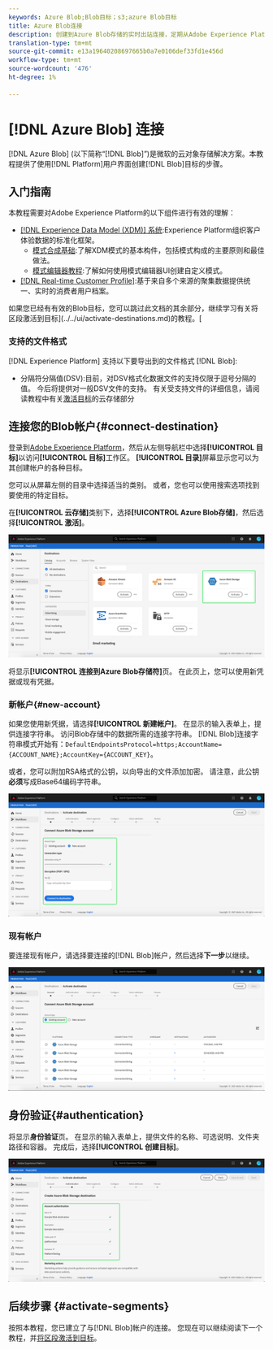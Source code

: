 ```yaml
---
keywords: Azure Blob;Blob目标；s3;azure Blob目标
title: Azure Blob连接
description: 创建到Azure Blob存储的实时出站连接，定期从Adobe Experience Platform导出制表符分隔或CSV数据文件。
translation-type: tm+mt
source-git-commit: e13a19640208697665b0a7e0106def33fd1e456d
workflow-type: tm+mt
source-wordcount: '476'
ht-degree: 1%

---
```



# [!DNL Azure Blob] 连接

[!DNL Azure Blob] (以下简称“[!DNL Blob]”)是微软的云对象存储解决方案。本教程提供了使用[!DNL Platform]用户界面创建[!DNL Blob]目标的步骤。

## 入门指南

本教程需要对Adobe Experience Platform的以下组件进行有效的理解：

- [[!DNL Experience Data Model (XDM)] 系统](../../../xdm/home.md):Experience Platform组织客户体验数据的标准化框架。
   - [模式合成基础](../../../xdm/schema/composition.md):了解XDM模式的基本构件，包括模式构成的主要原则和最佳做法。
   - [模式编辑器教程](../../../xdm/tutorials/create-schema-ui.md):了解如何使用模式编辑器UI创建自定义模式。
- [[!DNL Real-time Customer Profile]](../../../profile/home.md):基于来自多个来源的聚集数据提供统一、实时的消费者用户档案。

如果您已经有有效的Blob目标，您可以跳过此文档的其余部分，继续学习有关将区段激活到目标](../../ui/activate-destinations.md)的教程。[

### 支持的文件格式

[!DNL Experience Platform] 支持以下要导出到的文件格式 [!DNL Blob]:

- 分隔符分隔值(DSV):目前，对DSV格式化数据文件的支持仅限于逗号分隔的值。 今后将提供对一般DSV文件的支持。 有关受支持文件的详细信息，请阅读教程中有关[激活目标](../../ui/activate-destinations.md#esp-and-cloud-storage)的云存储部分

## 连接您的Blob帐户{#connect-destination}

登录到[Adobe Experience Platform](https://platform.adobe.com)，然后从左侧导航栏中选择&#x200B;**[!UICONTROL 目标]**&#x200B;以访问&#x200B;**[!UICONTROL 目标]**&#x200B;工作区。 **[!UICONTROL 目录]**&#x200B;屏幕显示您可以为其创建帐户的各种目标。

您可以从屏幕左侧的目录中选择适当的类别。 或者，您也可以使用搜索选项找到要使用的特定目标。

在&#x200B;**[!UICONTROL 云存储]**&#x200B;类别下，选择&#x200B;**[!UICONTROL Azure Blob存储]**，然后选择&#x200B;**[!UICONTROL 激活]**。

![Catalog](../../assets/catalog/cloud-storage/blob/catalog.png)

将显示&#x200B;**[!UICONTROL 连接到Azure Blob存储符]**&#x200B;页。 在此页上，您可以使用新凭据或现有凭据。

### 新帐户{#new-account}

如果您使用新凭据，请选择&#x200B;**[!UICONTROL 新建帐户]**。 在显示的输入表单上，提供连接字符串。 访问Blob存储中的数据所需的连接字符串。 [!DNL Blob]连接字符串模式开始有：`DefaultEndpointsProtocol=https;AccountName={ACCOUNT_NAME};AccountKey={ACCOUNT_KEY}`。

或者，您可以附加RSA格式的公钥，以向导出的文件添加加密。 请注意，此公钥&#x200B;**必须**&#x200B;写成Base64编码字符串。

![新帐户](../../assets/catalog/cloud-storage/blob/new.png)

### 现有帐户

要连接现有帐户，请选择要连接的[!DNL Blob]帐户，然后选择&#x200B;**下一步**&#x200B;以继续。

![现有帐户](../../assets/catalog/cloud-storage/blob/existing.png)

## 身份验证{#authentication}

将显示&#x200B;**身份验证**&#x200B;页。 在显示的输入表单上，提供文件的名称、可选说明、文件夹路径和容器。 完成后，选择&#x200B;**[!UICONTROL 创建目标]**。

![身份验证](../../assets/catalog/cloud-storage/blob/authentication.png)

## 后续步骤 {#activate-segments}

按照本教程，您已建立了与[!DNL Blob]帐户的连接。 您现在可以继续阅读下一个教程，并[将区段激活到目标](../../ui/activate-destinations.md)。
